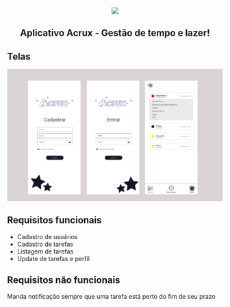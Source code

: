 <div align="center">
  <img src='src/assets/logo.png'/>
  <h2 align="center">
  Aplicativo Acrux - Gestão de tempo e lazer!
  </h2>
</div>

## Telas

<img src=".github/telas.png"/>

## Requisitos funcionais

<ul style="text-decoration: none">
  <li>Cadastro de usuários</li>
  <li>Cadastro de tarefas</li>
  <li>Listagem de tarefas</li>
  <li>Update de tarefas e perfil</li>
</ul>

## Requisitos não funcionais

<p>Manda notificação sempre que uma tarefa está perto do fim de seu prazo</p>
